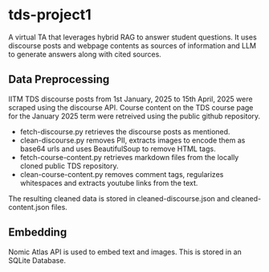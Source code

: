 # tds-project1
A virtual TA that leverages hybrid RAG to answer student questions. It uses discourse posts and webpage contents as sources of information and LLM to generate answers along with cited sources.

## Data Preprocessing
IITM TDS discourse posts from 1st January, 2025 to 15th April, 2025 were scraped using the discourse API. Course content on the TDS course page for the January 2025 term were retreived using the public github repository. 
- fetch-discourse.py retrieves the discourse posts as mentioned.
- clean-discourse.py removes PII, extracts images to encode them as base64 urls and uses BeautifulSoup to remove HTML tags.
- fetch-course-content.py retrieves markdown files from the locally cloned public TDS repository. 
- clean-course-content.py removes comment tags, regularizes whitespaces and extracts youtube links from the text. 

The resulting cleaned data is stored in cleaned-discourse.json and cleaned-content.json files. 

## Embedding
Nomic Atlas API is used to embed text and images. This is stored in an SQLite Database. 